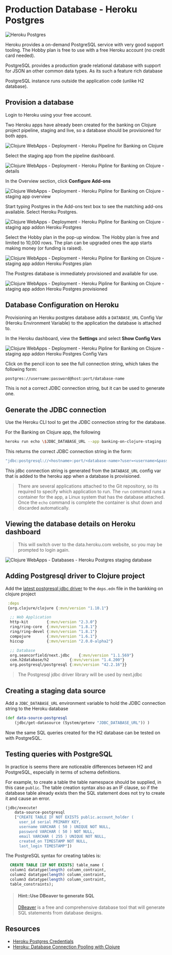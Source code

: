 # Production Database - Heroku Postgres

![Heroku Postgres](/images/heroku-postgres-banner-simple.png)

Heroku provides a on-demand PostgreSQL service with very good support tooling.  The Hobby plan is free to use with a free Heroku account (no credit card needed).

PostgreSQL provides a production grade relational database with support for JSON an other common data types.  As its such a feature rich database

PostgreSQL instance runs outside the application code (unlike H2 database).

## Provision a database
Login to Heroku using your free account.

Two Heroku apps have already been created for the banking on Clojure project pipeline, staging and live, so a database should be provisioned for both apps.

![Clojure WebApps - Deployment - Heroku Pipeline for Banking on Clojure](/images/clojure-webapps-deployment-heroku-banking-on-clojure.png)

Select the staging app from the pipeline dashboard.

![Clojure WebApps - Deployment - Heroku Pipline for Banking on Clojure - details](/images/clojure-webapps-deployment-heroku-banking-on-clojure-pipeline-details.png)

In the Overview section, click **Configure Add-ons**

![Clojure WebApps - Deployment - Heroku Pipline for Banking on Clojure - staging app overview](/images/clojure-webapps-deployment-heroku-banking-on-clojure-pipeline-staging-app-overview.png)

Start typing Postgres in the Add-ons text box to see the matching add-ons available.  Select Heroku Postgres.


![Clojure WebApps - Deployment - Heroku Pipline for Banking on Clojure - staging app addon Heroku Postgres](/images/clojure-webapps-deployment-heroku-banking-on-clojure-pipeline-staging-app-addon-heroku-postgres.png)

Select the Hobby plan in the pop-up window.  The Hobby plan is free and limited to 10,000 rows.  The plan can be upgraded ones the app starts making money (or funding is raised).

![Clojure WebApps - Deployment - Heroku Pipline for Banking on Clojure - staging app addon Heroku Postgres plan](/images/clojure-webapps-deployment-heroku-banking-on-clojure-pipeline-staging-app-addon-heroku-postgres-plan.png)

The Postgres database is immediately provisioned and available for use.

![Clojure WebApps - Deployment - Heroku Pipline for Banking on Clojure - staging app addon Heroku Postgres provisioned](/images/clojure-webapps-deployment-heroku-banking-on-clojure-pipeline-staging-app-addon-heroku-postgres-provisioned.png)


## Database Configuration on Heroku
Provisioning an Heroku postgres database adds a `DATABASE_URL` Config Var (Heroku Environment Variable) to the application the database is attached to.

In the Heroku dashboard, view the **Settings** and  select **Show Config Vars**

![Clojure WebApps - Deployment - Heroku Pipline for Banking on Clojure - staging app addon Heroku Postgres Config Vars](/images/clojure-webapps-deployment-heroku-banking-on-clojure-pipeline-staging-app-addon-heroku-postgres-config-vars.png)

Click on the pencil icon to see the full connection string, which takes the following form:

```bash
postgres://username:password@host:port/database-name
```

This is not a correct JDBC connection string, but it can be used to generate one.

## Generate the JDBC connection
Use the Heroku CLI tool to get the JDBC connection string for the database.

For the Banking on Clojure app, the following

```bash
heroku run echo \$JDBC_DATABASE_URL --app banking-on-clojure-staging
```

This returns the correct JDBC connection string in the form:

```clojure
"jdbc:postgresql://<hostname>:port/<database-name>?user=<username>&password=<password>&sslmode=require"
```

This jdbc connection string is generated from the `DATABASE_URL` config var that is added to the heroku app when a database is provisioned.

> There are several applications attached to the Git repository, so its required to specify which application to run.
> The `run` command runs a container for the app, a Linux system that has the database attached.  Once the `echo` command is complete the container is shut down and discarded automatically.

<!-- Create a `DATABASE_URL` environment variable locally, either in your operating system or editor with the full connection string to allow testing of the database connection from a local development environment.  This is also useful when testing database schema migration scripts -->



## Viewing the database details on Heroku dashboard

> This will switch over to the data.heroku.com website, so you may be prompted to login again.

![Clojure WebApps - Databases - Heroku Postgres staging database](/images/clojure-webapps-deployment-heroku-banking-on-clojure-database-postgres-staging.png)


## Adding Postgresql driver to Clojure project
Add the [latest postgresql jdbc driver](https://jdbc.postgresql.org/) to the `deps.edn` file in the bankking on clojure project

```clojure
 :deps
 {org.clojure/clojure {:mvn/version "1.10.1"}

  ;; Web Application
  http-kit        {:mvn/version "2.3.0"}
  ring/ring-core  {:mvn/version "1.8.1"}
  ring/ring-devel {:mvn/version "1.8.1"}
  compojure       {:mvn/version "1.6.1"}
  hiccup          {:mvn/version "2.0.0-alpha2"}

  ;; Database
  org.seancorfield/next.jdbc    {:mvn/version "1.1.569"}
  com.h2database/h2         {:mvn/version "1.4.200"}
  org.postgresql/postgresql {:mvn/version "42.2.16"}}
```

> The Postgresql jdbc driver library will be used by next.jdbc


## Creating a staging data source
Add a `JDBC_DATABASE_URL` environment variable to hold the JDBC connection string to the Heroku database

```clojure
(def data-source-postgresql
    (jdbc/get-datasource (System/getenv "JDBC_DATABASE_URL")) )
```

Now the same SQL queries created for the H2 database can be tested on with PostgreSQL.

## Testing queries with PostgreSQL
In practice is seems there are noticeable differences between H2 and PostgreSQL, especially in terms of schema definitions.

For example, to create a table the table namespace should be supplied, in this case `public`.  The table creation syntax also as an IF clause, so if the database table already exists then the SQL statement does not try to create it and cause an error.

```clojure
(jdbc/execute!
    data-source-postgresql
    ["CREATE TABLE IF NOT EXISTS public.account_holder (
      user_id serial PRIMARY KEY,
      username VARCHAR ( 50 ) UNIQUE NOT NULL,
      password VARCHAR ( 50 ) NOT NULL,
      email VARCHAR ( 255 ) UNIQUE NOT NULL,
      created_on TIMESTAMP NOT NULL,
      last_login TIMESTAMP"])

```

The PostgreSQL syntax for creating tables is:

```sql
  CREATE TABLE [IF NOT EXISTS] table_name (
  column1 datatype(length) column_contraint,
  column2 datatype(length) column_contraint,
  column3 datatype(length) column_contraint,
  table_constraints);
```

> #### Hint::Use DBeaver to generate SQL
> [DBeaver](https://dbeaver.io/) is a free and comprehensive database tool that will generate SQL statements from database designs.


## Resources
* [Heroku Postgres Credentials](https://devcenter.heroku.com/articles/heroku-postgresql-credentials)
* [Heroku: Database Connection Pooling with Clojure](https://devcenter.heroku.com/articles/database-connection-pooling-with-clojure)
